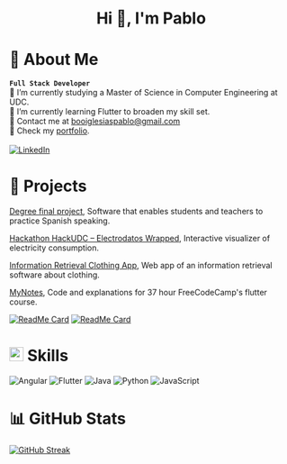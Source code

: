 <h1 align="center">Hi 👋, I'm Pablo</h1>

# 💫 About Me
**`Full Stack Developer`**<br>
🔭 I’m currently studying a Master of Science in Computer Engineering at UDC.<br>
🌱 I’m currently learning Flutter to broaden my skill set.<br>
📧 Contact me at booiglesiaspablo@gmail.com <br>
🔗 Check my [portfolio](https://pabloboo.github.io/portfolio/).<br>
<br>[![LinkedIn](https://img.shields.io/badge/LinkedIn-%230077B5.svg?logo=linkedin&logoColor=white)](https://www.linkedin.com/in/pablo-boo/)

# 🧪 Projects
[Degree final project](https://ruc.udc.es/dspace/handle/2183/33347), Software that enables students and teachers to practice Spanish speaking.

[Hackathon HackUDC – Electrodatos Wrapped](https://github.com/agr17/hackudc-electrodatos), Interactive visualizer of electricity consumption.

[Information Retrieval Clothing App](https://github.com/pabloboo/moda-riws), Web app of an information retrieval software about clothing.

[MyNotes](https://github.com/pabloboo/mynotes), Code and explanations for 37 hour FreeCodeCamp's flutter course.

[![ReadMe Card](https://github-readme-stats.vercel.app/api/pin/?username=pabloboo&repo=moda-riws)](https://github.com/pabloboo/moda-riws)
[![ReadMe Card](https://github-readme-stats.vercel.app/api/pin/?username=pabloboo&repo=mynotes)](https://github.com/pabloboo/mynotes)

# <img src="https://media2.giphy.com/media/QssGEmpkyEOhBCb7e1/giphy.gif?cid=ecf05e47a0n3gi1bfqntqmob8g9aid1oyj2wr3ds3mg700bl&rid=giphy.gif" width ="25"><b> Skills</b>
![Angular](https://img.shields.io/badge/angular-%23DD0031.svg?style=for-the-badge&logo=angular&logoColor=white) ![Flutter](https://img.shields.io/badge/Flutter-%2302569B.svg?style=for-the-badge&logo=Flutter&logoColor=white) ![Java](https://img.shields.io/badge/java-%23ED8B00.svg?style=for-the-badge&logo=openjdk&logoColor=white) ![Python](https://img.shields.io/badge/python-3670A0?style=for-the-badge&logo=python&logoColor=ffdd54) ![JavaScript](https://img.shields.io/badge/javascript-%23323330.svg?style=for-the-badge&logo=javascript&logoColor=%23F7DF1E)

# 📊 GitHub Stats
[![GitHub Streak](https://streak-stats.demolab.com?user=pabloboo&theme=transparent)](https://git.io/streak-stats)
